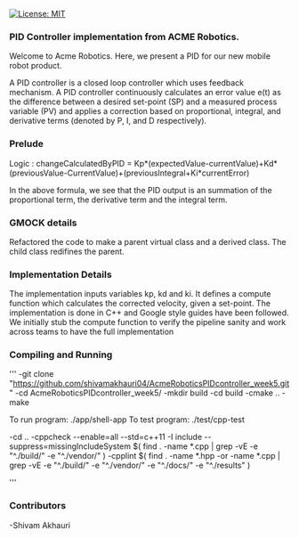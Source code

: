 [![License: MIT](https://img.shields.io/badge/License-MIT-green.svg)](https://github.com/shivamakhauri04/Roomba_robot_vacuum_cleaner/blob/master/LICENSE.txt)

### PID Controller implementation from ACME Robotics. 

Welcome to Acme Robotics. Here, we present a PID for our new mobile
robot product.

A PID controller is a closed loop controller which uses feedback
mechanism. A PID controller continuously calculates an error value e(t)
as the difference between a desired set-point (SP) and a measured
process variable (PV) and applies a correction based on proportional,
integral, and derivative terms (denoted by P, I, and D respectively).

### Prelude

Logic : changeCalculatedByPID = Kp*(expectedValue-currentValue)+Kd*(previousValue-CurrentValue)+(previousIntegral+Ki*currentError)

In the above formula, we see that the PID output is an summation of the
proportional term, the derivative term and the integral term.

### GMOCK details

Refactored the code to make a parent virtual class and a derived class. The child class redifines the parent.


### Implementation Details

The implementation inputs variables kp, kd and ki. It defines a compute
function which calculates the corrected velocity, given a set-point. The
implementation is done in C++ and Google style guides have been
followed. We initially stub the compute function to verify the pipeline
sanity and work across teams to have the full implementation


### Compiling and Running

'''
-git clone "https://github.com/shivamakhauri04/AcmeRoboticsPIDcontroller_week5.git"
-cd AcmeRoboticsPIDcontroller_week5/
-mkdir build
-cd build
-cmake ..
-make

To run program: ./app/shell-app
To test program: ./test/cpp-test

-cd ..
-cppcheck --enable=all --std=c++11 -I include --suppress=missingIncludeSystem $( find . -name *.cpp | grep -vE -e "^./build/" -e "^./vendor/" )
-cpplint $( find . -name \*.hpp -or -name \*.cpp | grep -vE -e "^./build/" -e "^./vendor/" -e "^./docs/" -e "^./results" )

'''

### Contributors
-Shivam Akhauri
